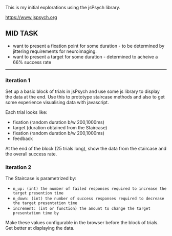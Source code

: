 This is my initial explorations using the
jsPsych library.

https://www.jspsych.org

## MID TASK

- want to present a fixation point for some duration - to be determined by jittering requirements for neuroimaging.
- want to present a target for some duration - determined to acheive a 66% success rate

***

### iteration 1

Set up a basic block of trials in jsPsych and use some js library to display the data at the end. Use this to prototype staircase methods and also to get some experience visualising data with javascript.

Each trial looks like:
- fixation (random duration b/w 200,1000ms)
- target (duration obtained from the Staircase)
- fixation (random duration b/w 200,1000ms)
- feedback

At the end of the block (25 trials long), show the data from the staircase and the overall success rate.

### iteration 2

The Staircase is parametrized by:
- `n_up: (int) the number of failed responses required to increase the target presention time `
- `n_down: (int) the number of success responses required to decrease the target presentation time`
- `increment: (int or function) the amount to change the target presentation time by`

Make these values configurable in the browser before the block of trials.
Get better at displaying the data.